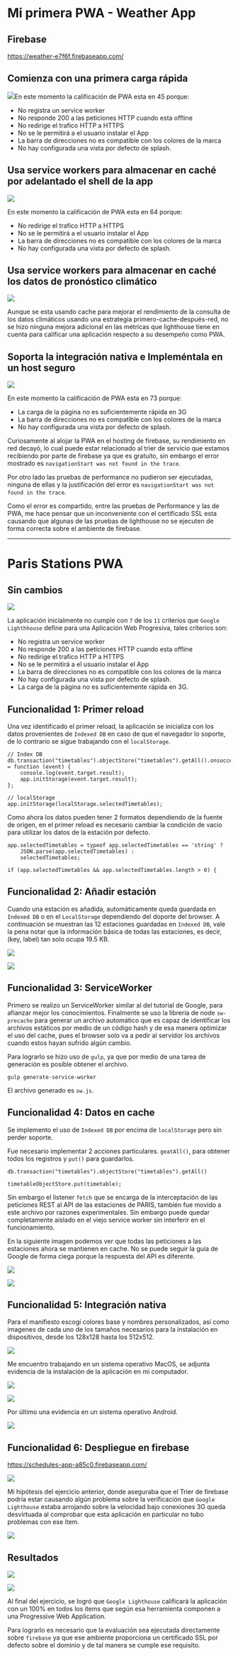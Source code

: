 # Mi primera PWA - Weather App

## Firebase

https://weather-e7f6f.firebaseapp.com/

## Comienza con una primera carga rápida

![](https://raw.githubusercontent.com/daprieto1/MISO-4208-Workshops/master/workshop-1/assets/taller1/lighthouse1.png)En este momento la calificación de PWA esta en 45 porque:

* No registra un service worker
* No responde 200 a las peticiones HTTP cuando esta offline
* No redirige el trafico HTTP a HTTPS
* No se le permitirá a el usuario instalar el App
* La barra de direcciones no es compatible con los colores de la marca
* No hay configurada una vista por defecto de splash.

## Usa service workers para almacenar en caché por adelantado el shell de la app

![](https://raw.githubusercontent.com/daprieto1/MISO-4208-Workshops/master/workshop-1/assets/taller1/lighthouse2.png)

En este momento la calificación de PWA esta en 64 porque:

* No redirige el trafico HTTP a HTTPS
* No se le permitirá a el usuario instalar el App
* La barra de direcciones no es compatible con los colores de la marca
* No hay configurada una vista por defecto de splash.

## Usa service workers para almacenar en caché los datos de pronóstico climático

![](https://raw.githubusercontent.com/daprieto1/MISO-4208-Workshops/master/workshop-1/assets/taller1/lighthouse3.png)

Aunque se esta usando cache para mejorar el rendimiento de la consulta de los datos climáticos usando una estrategia primero-cache-después-red, no se hizo ninguna mejora adicional en las métricas que lighthouse tiene en cuenta para calificar una aplicación respecto a su desempeño como PWA.

## Soporta la integración nativa e Impleméntala en un host seguro

![](https://raw.githubusercontent.com/daprieto1/MISO-4208-Workshops/master/workshop-1/assets/taller1/lighthouse4.png)

En este momento la calificación de PWA esta en 73 porque:

* La carga de la página no es suficientemente rápida en 3G
* La barra de direcciones no es compatible con los colores de la marca
* No hay configurada una vista por defecto de splash.

Curiosamente al alojar la PWA en el hosting de firebase, su rendimiento en red decayó, lo cual puede estar relacionado al trier de servicio que estamos recibiendo por parte de firebase ya que es gratuito, sin embargo el error mostrado es `navigationStart was not found in the trace`.

Por otro lado las pruebas de performance no pudieron ser ejecutadas, ninguna de ellas y la justificación del error es `navigationStart was not found in the trace`.

Como el error es compartido, entre las pruebas de Performance y las de PWA, me hace pensar que un inconveniente con el certificado SSL esta causando que algunas de las pruebas de lighthouse no se ejecuten de forma correcta sobre el ambiente de firebase.

---

# Paris Stations PWA

## Sin cambios

![](https://raw.githubusercontent.com/daprieto1/MISO-4208-Workshops/master/workshop-1/assets/taller1/rtpa-lighthouse3.png)

La aplicación inicialmente no cumple con `7` de los `11` criterios que `Google Lighthhouse` define para una Aplicación Web Progresiva, tales criterios son:

* No registra un service worker
* No responde 200 a las peticiones HTTP cuando esta offline
* No redirige el trafico HTTP a HTTPS
* No se le permitirá a el usuario instalar el App
* La barra de direcciones no es compatible con los colores de la marca
* No hay configurada una vista por defecto de splash.
* La carga de la página no es suficientemente rápida en 3G.

## Funcionalidad 1: Primer reload

Una vez identificado el primer reload, la aplicación se inicializa con los datos provenientes de `Indexed DB` en caso de que el navegador lo soporte, de lo contrario se sigue trabajando con el `localStorage`.

```
// Index DB
db.transaction("timetables").objectStore("timetables").getAll().onsuccess = function (event) {
    console.log(event.target.result);
    app.initStorage(event.target.result);
};
```

```
// localStorage
app.initStorage(localStorage.selectedTimetables);
```

Como ahora los datos pueden tener 2 formatos dependiendo de la fuente de origen, en el primer reload es necesario cambiar la condición de vacio para utilizar los datos de la estación por defecto.

```
app.selectedTimetables = typeof app.selectedTimetables == 'string' ? 
    JSON.parse(app.selectedTimetables) : 
    selectedTimetables;

if (app.selectedTimetables && app.selectedTimetables.length > 0) {
````

## Funcionalidad 2: Añadir estación

Cuando una estación es añadida, automáticamente queda guardada en `Indexed DB` o en el `LocalStorage` dependiendo del doporte del browser. A continuación se muestran las 12 estaciones guardadas en `Indexed DB`, vale la pena notar que la información básica de todas las estaciones, es decir, (key, label) tan solo ocupa 19.5 KB.

![](https://raw.githubusercontent.com/daprieto1/MISO-4208-Workshops/master/workshop-1/assets/taller1/indexdb1.png)

![](https://raw.githubusercontent.com/daprieto1/MISO-4208-Workshops/master/workshop-1/assets/taller1/indexdb2.png)

## Funcionalidad 3: ServiceWorker

Primero se realizo un ServiceWorker similar al del tutorial de Google, para afianzar mejor los conocimientos. Finalmente se uso la librería de node `sw-precache` para generar un archivo automático que es capaz de identificar los archivos estáticos por medio de un código hash y de esa manera optimizar el uso del cache, pues el browser solo va a pedir al servidor los archivos cuando estos hayan sufrido algún cambio.

Para lograrlo se hizo uso de `gulp`, ya que por medio de una tarea de generación es posible obtener el archivo.

```
gulp generate-service-worker
```

El archivo generado es `sw.js`.

## Funcionalidad 4: Datos en cache

Se implemento el uso de `Indexed DB` por encima de `localStorage` pero sin perder soporte.

Fue necesario implementar 2 acciones particulares. `geatAll()`, para obtener todos los registros y `put()` para guardarlos.

```
db.transaction("timetables").objectStore("timetables").getAll()
```

```
timetableObjectStore.put(timetable);
```

Sin embargo el listener `fetch` que se encarga de la interceptación de las peticiones REST al API de las estaciones de PARIS, también fue movido a este archivo por razones experimentales. Sin embargo puede quedar completamente aislado en el viejo service worker sin interferir en el funcionamiento.

En la siguiente imagen podemos ver que todas las peticiones a las estaciones ahora se mantienen en cache. No se puede seguir la guía de Google de forma ciega porque la respuesta del API es diferente.

![](https://raw.githubusercontent.com/daprieto1/MISO-4208-Workshops/master/workshop-1/assets/taller1/cache1.png)

![](https://raw.githubusercontent.com/daprieto1/MISO-4208-Workshops/master/workshop-1/assets/taller1/indexdb2.png)

## Funcionalidad 5: Integración nativa

Para el manifiesto escogí colores base y nombres personalizados, así como imagenes de cada uno de los tamaños necesarios para la instalación en dispositivos, desde los 128x128 hasta los 512x512. 

![](https://raw.githubusercontent.com/daprieto1/MISO-4208-Workshops/master/workshop-1/assets/taller1/native1.png)

Me encuentro trabajando en un sistema operativo MacOS, se adjunta evidencia de la instalación de la aplicación en mi computador.

![](https://raw.githubusercontent.com/daprieto1/MISO-4208-Workshops/master/workshop-1/assets/taller1/native2.png)

![](https://raw.githubusercontent.com/daprieto1/MISO-4208-Workshops/master/workshop-1/assets/taller1/native3.png)

Por último una evidencia en un sistema operativo Android.

![](https://raw.githubusercontent.com/daprieto1/MISO-4208-Workshops/master/workshop-1/assets/taller1/native4.jpeg)

## Funcionalidad 6: Despliegue en firebase

https://schedules-app-a85c0.firebaseapp.com/

![](https://raw.githubusercontent.com/daprieto1/MISO-4208-Workshops/master/workshop-1/assets/taller1/firebase.png)

Mi hipótesis del ejercicio anterior, donde aseguraba que el Trier de firebase podría estar causando algún problema sobre la verificación que `Google Lighthouse` estaba arrojando sobre la velocidad bajo conexiones 3G queda desvirtuada al comprobar que esta aplicación en particular no tubo problemas con ese ítem.

![](https://raw.githubusercontent.com/daprieto1/MISO-4208-Workshops/master/workshop-1/assets/taller1/rtpa-lighthouse4.png)

## Resultados

![](https://raw.githubusercontent.com/daprieto1/MISO-4208-Workshops/master/workshop-1/assets/taller1/rtpa-lighthouse1.png)

![](https://raw.githubusercontent.com/daprieto1/MISO-4208-Workshops/master/workshop-1/assets/taller1/rtpa-lighthouse2.png)

Al final del ejercicio, se logró que `Google Lighthouse` calificará la aplicación con un 100% en todos los ítems que según esa herramienta componen a una Progressive Web Application.

Para lograrlo es necesario que la evaluación sea ejecutada directamente sobre `firebase` ya que ese ambiente proporciona un certificado SSL por defecto sobre el dominio y de tal manera se cumple ese requisito.

